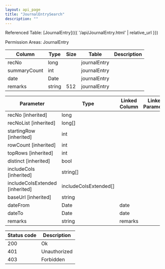 ```yaml
---
layout: api_page
title: "JournalEntrySearch"
description: ""
---
```




Referenced Table: [JournalEntry]({{ '/api/JournalEntry.html' | relative_url }})

Permission Areas: JournalEntry

| Column | Type | Size | Table | Description |
| ------ | ---- | ---- | ----- | ----------- |
| recNo | long |  | journalEntry | 
| summaryCount | int |  | journalEntry | 
| date | Date |  | journalEntry | 
| remarks | string | 512 | journalEntry | 

| Parameter | Type | Linked Column | Linked Parameter | Description |
| --------- | ---- | ------------- | ---------------- | ----------- |
| recNo [inherited] | long |  |  | 
| recNoList [inherited] | long[] |  |  | 
| startingRow [inherited] | int |  |  | 
| rowCount [inherited] | int |  |  | 
| topRows [inherited] | int |  |  | 
| distinct [inherited] | bool |  |  | 
| includeCols [inherited] | string[] |  |  | 
| includeColsExtended [inherited] | includeColsExtended[] |  |  | 
| baseUrl [inherited] | string |  |  | 
| dateFrom | Date | date |  | 
| dateTo | Date | date |  | 
| remarks | string | remarks |  | 

| Status code | Description |
| ----------- | ----------- |
| 200 | Ok |
| 401 | Unauthorized |
| 403 | Forbidden |


